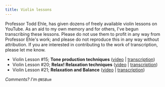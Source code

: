 ```yaml
---
title: Violin lessons
---
```


Professor Todd Ehle, has given dozens of freely available violin lessons on YouTube.  As an aid to my own memory and for others, I've begun transcribing these lessons.  Please do not use them to profit in any way from Professor Ehle's work; and please do not reproduce this in any way without attribution.  If you are interested in contributing to the work of transcription, please let me know. 

- Violin Lesson #15; __Tone production techniques__ ([video](http://www.youtube.com/watch?v=WZR_vx0Ghfc) | [transcription](/violinlessons/violinlesson15))
- Violin Lesson #20; __Relax! Relaxation techniques__  ([video](http://youtu.be/RXcgPOK9X3I) | [transcription](/violinlessons/violinlesson20))
- Violin Lesson #21; __Relaxation and Balance__  ([video](http://www.youtube.com/watch?v=mJvGpIf7ugc&list=PL51559D48D033EED9&feature=share&index=1) | [transcription](/violinlessons/violinlesson21))

_Comments? I'm `@NSBum`_